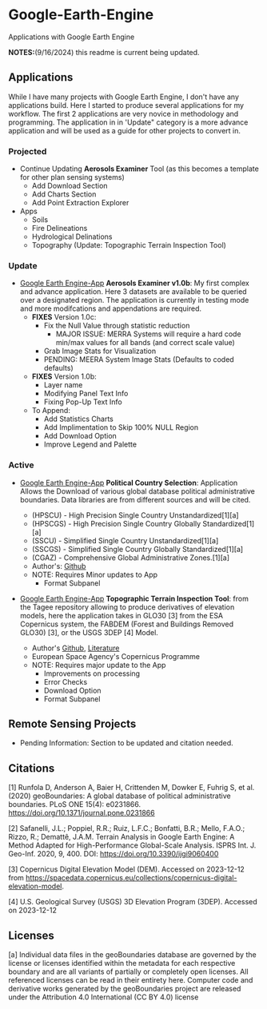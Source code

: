 # Google-Earth-Engine
Applications with Google Earth Engine

**NOTES:**(9/16/2024) this readme is current being updated. 


## Applications
While I have many projects with Google Earth Engine, I don't have any applications build. Here I started to produce several applications for my workflow. The first 2 applications are very novice in methodology and programming. The application in in 'Update" category is a more advance application and will be used as a guide for other projects to convert in.

### Projected
-  Continue Updating **Aerosols Examiner** Tool (as this becomes a template for other plan sensing systems)
	-  Add Download Section
 	-  Add Charts Section
 	-  Add Point Extraction Explorer
  - Apps
  	- Soils
   	- Fire Delineations
    - Hydrological Delinations
    - Topography (Update: Topographic Terrain Inspection Tool)   
### Update
- [Google Earth Engine-App](https://ee-marcelluscampes.projects.earthengine.app/view/aerosols-examiner-v10c) **Aerosols Examiner v1.0b**: My first complex and advance application. Here 3 datasets are available to be queried over a designated region. The application is currently in testing mode and more modifcations and appendations are required.
 	- **FIXES** Version 1.0c:
  		- Fix the Null Value through statistic reduction
    		- MAJOR ISSUE: MERRA Systems will require a hard code min/max values for all bands (and correct scale value)
 		- Grab Image Stats for Visualization
 		- PENDING: MEERA System Image Stats (Defaults to coded defaults)
 	- **FIXES** Version 1.0b:
  		- Layer name
    	- Modifying Panel Text Info
      	- Fixing Pop-Up Text Info
    - To Append:
        - Add Statistics Charts
		- Add Implimentation to Skip 100% NULL Region
		- Add Download Option
  		- Improve Legend and Palette   
  
### Active
- [Google Earth Engine-App](https://ee-marcelluscampes.projects.earthengine.app/view/political-country-selection) **Political Country Selection**: Application Allows the Download of various global database political administrative boundaries. Data libraries are from different sources and will be cited. 
	- (HPSCU) - High Precision Single Country Unstandardized[1][a] 
	- (HPSCGS) - High Precision Single Country Globally Standardized[1][a] 
	- (SSCU) - Simplified Single Country Unstandardized[1][a]
	- (SSCGS) - Simplified Single Country Globally Standardized[1][a]
	- (CGAZ) - Comprehensive Global Administrative Zones.[1][a]
	- Author's: [Github](https://github.com/wmgeolab/geoBoundaries)
 	- NOTE: Requires Minor updates to App
  		- Format Subpanel

- [Google Earth Engine-App](https://ee-marcelluscampes.projects.earthengine.app/view/topographic-inspector)  **Topographic Terrain Inspection Tool**: from the Tagee repository allowing to  produce derivatives of elevation models, here the application takes in GLO30 [3] from the ESA Copernicus system, the FABDEM (Forest and Buildings Removed GLO30) [3], or the USGS 3DEP [4] Model.  
	- Author's [Github](https://github.com/zecojls/tagee), [Literature](https://www.mdpi.com/2220-9964/9/6/400)
 	- European Space Agency's Copernicus Programme
  	- NOTE: Requires major update to the App
  		- Improvements on processing
  		- Error Checks
  		- Download Option
  	 	- Format Subpanel

## Remote Sensing Projects 
- Pending Information: Section to be updated and citation needed.

## Citations
[1] Runfola D, Anderson A, Baier H, Crittenden M, Dowker E, Fuhrig S, et al. (2020) geoBoundaries: A global database of political administrative boundaries. PLoS ONE 15(4): e0231866. https://doi.org/10.1371/journal.pone.0231866

[2] Safanelli, J.L.; Poppiel, R.R.; Ruiz, L.F.C.; Bonfatti, B.R.; Mello, F.A.O.; Rizzo, R.; Demattê, J.A.M. Terrain Analysis in Google Earth Engine: A Method Adapted for High-Performance Global-Scale Analysis. ISPRS Int. J. Geo-Inf. 2020, 9, 400. DOI: https://doi.org/10.3390/ijgi9060400

[3] Copernicus Digital Elevation Model (DEM). Accessed on 2023-12-12 from https://spacedata.copernicus.eu/collections/copernicus-digital-elevation-model.

[4] U.S. Geological Survey (USGS) 3D Elevation Program (3DEP). Accessed on 2023-12-12 

## Licenses
[a] Individual data files in the geoBoundaries database are governed by the license or licenses identified within the metadata for each respective boundary and are all variants of partially or completely open licenses. All referenced licenses can be read in their entirety here. Computer code and derivative works generated by the geoBoundaries project are released under the Attribution 4.0 International (CC BY 4.0) license


